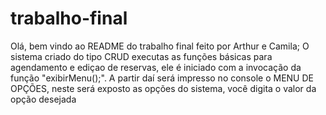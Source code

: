 # trabalho-final
Olá, bem vindo ao README do trabalho final feito por Arthur e Camila;
O sistema criado do tipo CRUD executas as funções básicas para agendamento e ediçao de reservas, ele é iniciado com a invocação da função "exibirMenu();".
A partir daí será impresso no console o MENU DE OPÇÕES, neste será exposto as opções do sistema, você digita o valor da opção desejada 
